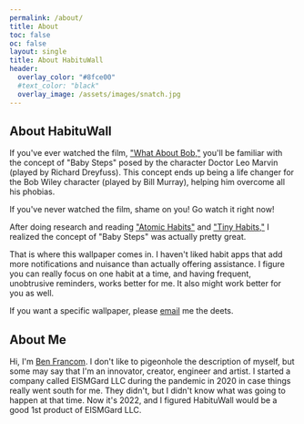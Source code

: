 ```yaml
---
permalink: /about/
title: About
toc: false
oc: false
layout: single
title: About HabituWall
header:
  overlay_color: "#8fce00"
  #text_color: "black"
  overlay_image: /assets/images/snatch.jpg
---
```


## About HabituWall
If you've ever watched the film, ["What About Bob,"](https://www.imdb.com/title/tt0103241/) you'll be familiar with the concept of "Baby Steps" posed by the character Doctor Leo Marvin (played by Richard Dreyfuss).  This concept ends up being a life changer for the Bob Wiley character (played by Bill Murray), helping him overcome all his phobias.

If you've never watched the film, shame on you! Go watch it right now!

After doing research and reading ["Atomic Habits"](https://jamesclear.com/atomic-habits) and ["Tiny Habits,"](https://tinyhabits.com/book/) I realized the concept of "Baby Steps" was actually pretty great. 

That is where this wallpaper comes in. I haven't liked habit apps that add more notifications and nuisance than actually offering assistance. I figure you can really focus on one habit at a time, and having frequent, unobtrusive reminders, works better for me. It also might work better for you as well.

If you want a specific wallpaper, please [email](mailto:ben@habituwall.com) me the deets. 

## About Me	

Hi, I'm [Ben Francom](https://benfran.com). I don't like to pigeonhole the description of myself, but some may say that I'm an innovator, creator, engineer and artist. I started a company called EISMGard LLC during the pandemic in 2020 in case things really went south for me. They didn't, but I didn't know what was going to happen at that time. Now it's 2022, and I figured HabituWall would be a good 1st product of EISMGard LLC.

